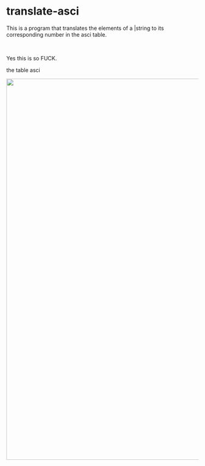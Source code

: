 # translate-asci

<p>This is a program that translates the elements of a |string to its corresponding number in the asci table.<p>
<br>
<p>Yes this is so FUCK.<p>
<p>the table asci<p>
<img src = "https://techbriefers.com/wp-content/uploads/2019/07/ascii-code-table.jpg" width = "1000px">
